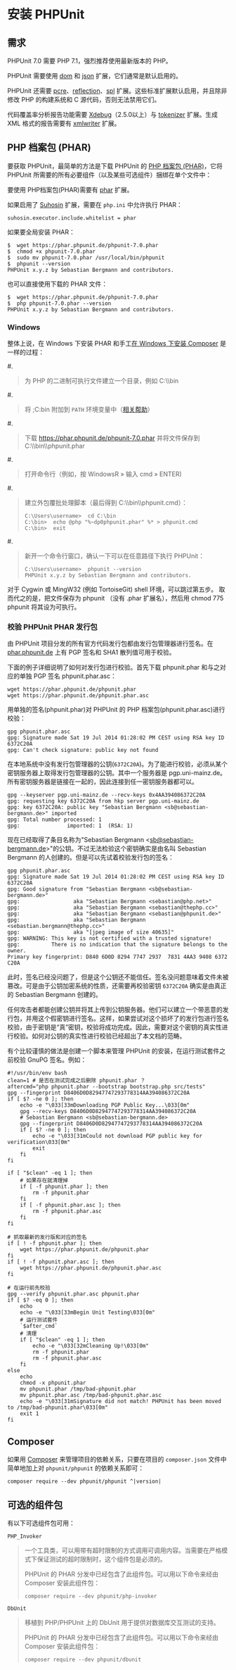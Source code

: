 安装 PHPUnit
============

需求
----

PHPUnit 7.0 需要 PHP 7.1，强烈推荐使用最新版本的 PHP。

PHPUnit 需要使用 [dom](http://php.net/manual/en/dom.setup.php) 和
[json](http://php.net/manual/en/json.installation.php)
扩展，它们通常是默认启用的。

PHPUnit 还需要
[pcre](http://php.net/manual/en/pcre.installation.php)、[reflection](http://php.net/manual/en/reflection.installation.php)、[spl](http://php.net/manual/en/spl.installation.php)
扩展。这些标准扩展默认启用，并且除非修改 PHP 的构建系统和 C
源代码，否则无法禁用它们。

代码覆盖率分析报告功能需要 [Xdebug](http://xdebug.org/)（2.5.0以上）与
[tokenizer](http://php.net/manual/en/tokenizer.installation.php)
扩展。生成 XML 格式的报告需要有
[xmlwriter](http://php.net/manual/en/xmlwriter.installation.php) 扩展。

PHP 档案包 (PHAR)
-----------------

要获取 PHPUnit，最简单的方法是下载 PHPUnit 的 [PHP 档案包
(PHAR)](http://php.net/phar)，它将 PHPUnit
所需要的所有必要组件（以及某些可选组件）捆绑在单个文件中：

要使用 PHP档案包(PHAR)需要有
[phar](http://php.net/manual/en/phar.installation.php) 扩展。

如果启用了 [Suhosin](http://suhosin.org/) 扩展，需要在 `php.ini`
中允许执行 PHAR：

    suhosin.executor.include.whitelist = phar

如果要全局安装 PHAR：

    $  wget https://phar.phpunit.de/phpunit-7.0.phar
    $  chmod +x phpunit-7.0.phar
    $  sudo mv phpunit-7.0.phar /usr/local/bin/phpunit
    $  phpunit --version
    PHPUnit x.y.z by Sebastian Bergmann and contributors.

也可以直接使用下载的 PHAR 文件：

    $  wget https://phar.phpunit.de/phpunit-7.0.phar
    $  php phpunit-7.0.phar --version
    PHPUnit x.y.z by Sebastian Bergmann and contributors.

### Windows

整体上说，在 Windows 下安装 PHAR 和手工[在 Windows 下安装
Composer](https://getcomposer.org/doc/00-intro.md#installation-windows)
是一样的过程：

\#.

> 为 PHP 的二进制可执行文件建立一个目录，例如 C:\\\\bin

\#.

> 将 ;C:bin 附加到 `PATH`
> 环境变量中（[相关帮助](http://stackoverflow.com/questions/6318156/adding-python-path-on-windows-7)）

\#.

> 下载 <https://phar.phpunit.de/phpunit-7.0.phar> 并将文件保存到
> C:\\\\bin\\\\phpunit.phar

\#.

> 打开命令行（例如，按 WindowsR » 输入 cmd » ENTER)

\#.

> 建立外包覆批处理脚本（最后得到 C:\\\\bin\\\\phpunit.cmd）：
>
>     C:\Users\username>  cd C:\bin
>     C:\bin>  echo @php "%~dp0phpunit.phar" %* > phpunit.cmd
>     C:\bin>  exit

\#.

> 新开一个命令行窗口，确认一下可以在任意路径下执行 PHPUnit：
>
>     C:\Users\username>  phpunit --version
>     PHPUnit x.y.z by Sebastian Bergmann and contributors.

对于 Cygwin 或 MingW32 (例如 TortoiseGit) shell 环境，可以跳过第五步。
取而代之的是，把文件保存为 phpunit （没有 .phar 扩展名），然后用 chmod
775 phpunit 将其设为可执行。

### 校验 PHPUnit PHAR 发行包

由 PHPUnit 项目分发的所有官方代码发行包都由发行包管理器进行签名。在
[phar.phpunit.de](https://phar.phpunit.de/) 上有 PGP 签名和 SHA1
散列值可用于校验。

下面的例子详细说明了如何对发行包进行校验。首先下载 phpunit.phar
和与之对应的单独 PGP 签名 phpunit.phar.asc：

    wget https://phar.phpunit.de/phpunit.phar
    wget https://phar.phpunit.de/phpunit.phar.asc

用单独的签名(phpunit.phar)对 PHPUnit 的 PHP
档案包(phpunit.phar.asc)进行校验：

    gpg phpunit.phar.asc
    gpg: Signature made Sat 19 Jul 2014 01:28:02 PM CEST using RSA key ID 6372C20A
    gpg: Can't check signature: public key not found

在本地系统中没有发行包管理器的公钥(`6372C20A`)。为了能进行校验，必须从某个密钥服务器上取得发行包管理器的公钥。其中一个服务器是
pgp.uni-mainz.de。所有密钥服务器是链接在一起的，因此连接到任一密钥服务器都可以。

    gpg --keyserver pgp.uni-mainz.de --recv-keys 0x4AA394086372C20A
    gpg: requesting key 6372C20A from hkp server pgp.uni-mainz.de
    gpg: key 6372C20A: public key "Sebastian Bergmann <sb@sebastian-bergmann.de>" imported
    gpg: Total number processed: 1
    gpg:               imported: 1  (RSA: 1)

现在已经取得了条目名称为"Sebastian Bergmann
&lt;<sb@sebastian-bergmann.de>&gt;"的公钥。不过无法检验这个密钥确实是由名叫
Sebastian Bergmann 的人创建的。但是可以先试着校验发行包的签名：

    gpg phpunit.phar.asc
    gpg: Signature made Sat 19 Jul 2014 01:28:02 PM CEST using RSA key ID 6372C20A
    gpg: Good signature from "Sebastian Bergmann <sb@sebastian-bergmann.de>"
    gpg:                 aka "Sebastian Bergmann <sebastian@php.net>"
    gpg:                 aka "Sebastian Bergmann <sebastian@thephp.cc>"
    gpg:                 aka "Sebastian Bergmann <sebastian@phpunit.de>"
    gpg:                 aka "Sebastian Bergmann <sebastian.bergmann@thephp.cc>"
    gpg:                 aka "[jpeg image of size 40635]"
    gpg: WARNING: This key is not certified with a trusted signature!
    gpg:          There is no indication that the signature belongs to the owner.
    Primary key fingerprint: D840 6D0D 8294 7747 2937  7831 4AA3 9408 6372 C20A

此时，签名已经没问题了，但是这个公钥还不能信任。签名没问题意味着文件未被篡改。可是由于公钥加密系统的性质，还需要再校验密钥
`6372C20A` 确实是由真正的 Sebastian Bergmann 创建的。

任何攻击者都能创建公钥并将其上传到公钥服务器。他们可以建立一个带恶意的发行包，并用这个假密钥进行签名。这样，如果尝试对这个损坏了的发行包进行签名校验，由于密钥是“真”密钥，校验将成功完成。因此，需要对这个密钥的真实性进行校验。如何对公钥的真实性进行校验已经超出了本文档的范畴。

有个比较谨慎的做法是创建一个脚本来管理 PHPUnit
的安装，在运行测试套件之前校验 GnuPG 签名。例如：

    #!/usr/bin/env bash
    clean=1 # 是否在测试完成之后删除 phpunit.phar ？
    aftercmd="php phpunit.phar --bootstrap bootstrap.php src/tests"
    gpg --fingerprint D8406D0D82947747293778314AA394086372C20A
    if [ $? -ne 0 ]; then
        echo -e "\033[33mDownloading PGP Public Key...\033[0m"
        gpg --recv-keys D8406D0D82947747293778314AA394086372C20A
        # Sebastian Bergmann <sb@sebastian-bergmann.de>
        gpg --fingerprint D8406D0D82947747293778314AA394086372C20A
        if [ $? -ne 0 ]; then
            echo -e "\033[31mCould not download PGP public key for verification\033[0m"
            exit
        fi
    fi

    if [ "$clean" -eq 1 ]; then
        # 如果存在就清理掉
        if [ -f phpunit.phar ]; then
            rm -f phpunit.phar
        fi
        if [ -f phpunit.phar.asc ]; then
            rm -f phpunit.phar.asc
        fi
    fi

    # 抓取最新的发行版和对应的签名
    if [ ! -f phpunit.phar ]; then
        wget https://phar.phpunit.de/phpunit.phar
    fi
    if [ ! -f phpunit.phar.asc ]; then
        wget https://phar.phpunit.de/phpunit.phar.asc
    fi

    # 在运行前先校验
    gpg --verify phpunit.phar.asc phpunit.phar
    if [ $? -eq 0 ]; then
        echo
        echo -e "\033[33mBegin Unit Testing\033[0m"
        # 运行测试套件
        `$after_cmd`
        # 清理
        if [ "$clean" -eq 1 ]; then
            echo -e "\033[32mCleaning Up!\033[0m"
            rm -f phpunit.phar
            rm -f phpunit.phar.asc
        fi
    else
        echo
        chmod -x phpunit.phar
        mv phpunit.phar /tmp/bad-phpunit.phar
        mv phpunit.phar.asc /tmp/bad-phpunit.phar.asc
        echo -e "\033[31mSignature did not match! PHPUnit has been moved to /tmp/bad-phpunit.phar\033[0m"
        exit 1
    fi

Composer
--------

如果用 [Composer](https://getcomposer.org/)
来管理项目的依赖关系，只要在项目的 `composer.json` 文件中简单地加上对
`phpunit/phpunit` 的依赖关系即可：

    composer require --dev phpunit/phpunit ^|version|

可选的组件包
------------

有以下可选组件包可用：

`PHP_Invoker`

> 一个工具类，可以用带有超时限制的方式调用可调用内容。当需要在严格模式下保证测试的超时限制时，这个组件包是必须的。
>
> PHPUnit 的 PHAR 分发中已经包含了此组件包。可以用以下命令来经由
> Composer 安装此组件包：
>
>     composer require --dev phpunit/php-invoker

`DbUnit`

> 移植到 PHP/PHPUnit 上的 DbUnit 用于提供对数据库交互测试的支持。
>
> PHPUnit 的 PHAR 分发中已经包含了此组件包。可以用以下命令来经由
> Composer 安装此组件包：
>
>     composer require --dev phpunit/dbunit
